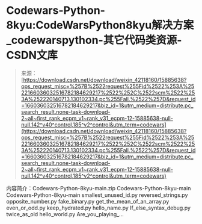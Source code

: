 <!--yml
category: codewars
date: 2022-08-13 11:26:41
-->

# Codewars-Python-8kyu:CodeWarsPython8kyu解决方案_codewarspython-其它代码类资源-CSDN文库

> 来源：[https://download.csdn.net/download/weixin_42118160/15885638?ops_request_misc=%257B%2522request%255Fid%2522%253A%2522166036032516782184629217%2522%252C%2522scm%2522%253A%252220140713.130102334.pc%255Fall.%2522%257D&request_id=166036032516782184629217&biz_id=1&utm_medium=distribute.pc_search_result.none-task-download-2~all~first_rank_ecpm_v1~rank_v31_ecpm-12-15885638-null-null.142^v40^control,185^v2^control&utm_term=codewars](https://download.csdn.net/download/weixin_42118160/15885638?ops_request_misc=%257B%2522request%255Fid%2522%253A%2522166036032516782184629217%2522%252C%2522scm%2522%253A%252220140713.130102334.pc%255Fall.%2522%257D&request_id=166036032516782184629217&biz_id=1&utm_medium=distribute.pc_search_result.none-task-download-2~all~first_rank_ecpm_v1~rank_v31_ecpm-12-15885638-null-null.142^v40^control,185^v2^control&utm_term=codewars)

内容简介：Codewars-Python-8kyu-main.zip Codewars-Python-8kyu-main Codewars-Python-8kyu-main smallest_unused_id.py reversed_strings.py opposite_number.py fake_binary.py get_the_mean_of_an_array.py even_or_odd.py keep_hydrated.py hello_name.py If_else_syntax_debug.py twice_as_old hello_world.py Are_you_playing_...